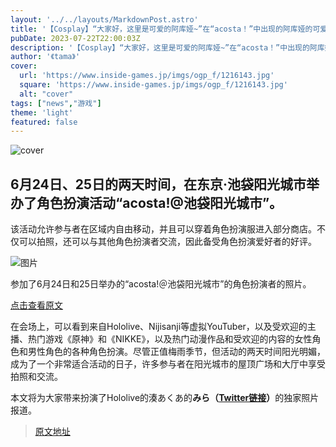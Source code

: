 ```yaml
---
layout: '../../layouts/MarkdownPost.astro'
title: '【Cosplay】“大家好，这里是可爱的阿库娅~”在“acosta！”中出现的阿库娅的可爱已经达到了真实的境地！！引人注目的Cosplayer·美拉【9张照片】'
pubDate: 2023-07-22T22:00:03Z
description: '【Cosplay】“大家好，这里是可爱的阿库娅~”在“acosta！”中出现的阿库娅的可爱已经达到了真实的境地！！引人注目的Cosplayer·美拉【9张照片】'
author: '《tama》'
cover:
  url: 'https://www.inside-games.jp/imgs/ogp_f/1216143.jpg'
  square: 'https://www.inside-games.jp/imgs/ogp_f/1216143.jpg'
  alt: "cover"
tags: ["news","游戏"]
theme: 'light'
featured: false
---
```


![cover](https://www.inside-games.jp/imgs/ogp_f/1216143.jpg)

## 6月24日、25日的两天时间，在东京·池袋阳光城市举办了角色扮演活动“acosta!@池袋阳光城市”。

该活动允许参与者在区域内自由移动，并且可以穿着角色扮演服进入部分商店。不仅可以拍照，还可以与其他角色扮演者交流，因此备受角色扮演爱好者的好评。

![图片](https://www.inside-games.jp/imgs/card_l/1214897.jpg)

参加了6月24日和25日举办的“acosta!＠池袋阳光城市”的角色扮演者的照片。

[点击查看原文](https://www.inside-games.jp/article/2023/07/12/147146.html)

在会场上，可以看到来自Hololive、Nijisanji等虚拟YouTuber，以及受欢迎的主播、热门游戏《原神》和《NIKKE》，以及热门动漫作品和受欢迎的内容的女性角色和男性角色的各种角色扮演。尽管正值梅雨季节，但活动的两天时间阳光明媚，成为了一个非常适合活动的日子，许多参与者在阳光城市的屋顶广场和大厅中享受拍照和交流。

本文将为大家带来扮演了Hololive的湊あくあ的<b>みら（[Twitter链接](https://twitter.com/tehslu__cos_xxx)）</b>的独家照片报道。

>[原文地址](https://www.inside-games.jp/article/2023/07/23/147341.html)  